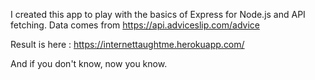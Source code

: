 I created this app to play with the basics of Express for Node.js and API fetching. 
Data comes from https://api.adviceslip.com/advice

Result is here :
https://internettaughtme.herokuapp.com/

And if you don't know, now you know.
